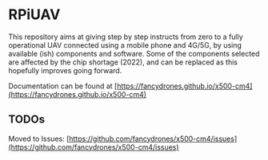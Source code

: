 # RPiUAV

This repository aims at giving step by step instructs from zero to a fully operational UAV connected using a mobile phone and 4G/5G, by using available (ish) components and software. Some of the components selected are affected by the chip shortage (2022), and can be replaced as this hopefully improves going forward.

Documentation can be found at [https://fancydrones.github.io/x500-cm4](https://fancydrones.github.io/x500-cm4)

## TODOs

Moved to Issues: [https://github.com/fancydrones/x500-cm4/issues](https://github.com/fancydrones/x500-cm4/issues)
